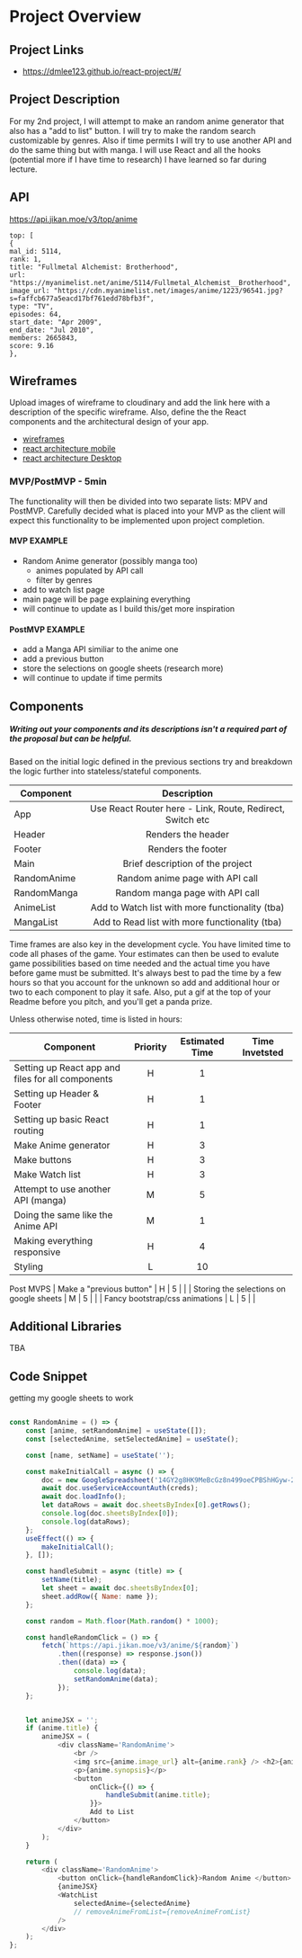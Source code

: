 # Project Overview

## Project Links

- https://dmlee123.github.io/react-project/#/

## Project Description

For my 2nd project, I will attempt to make an random anime generator that also has a "add to list" button. I will try to make the random search customizable by genres. Also if time permits I will try to use another API and do the same thing but with manga.  I will use React and all the hooks (potential more if I have time to research) I have learned so far during lecture.  

## API

https://api.jikan.moe/v3/top/anime


```
top: [
{
mal_id: 5114,
rank: 1,
title: "Fullmetal Alchemist: Brotherhood",
url: "https://myanimelist.net/anime/5114/Fullmetal_Alchemist__Brotherhood",
image_url: "https://cdn.myanimelist.net/images/anime/1223/96541.jpg?s=faffcb677a5eacd17bf761edd78bfb3f",
type: "TV",
episodes: 64,
start_date: "Apr 2009",
end_date: "Jul 2010",
members: 2665843,
score: 9.16
},
```


## Wireframes

Upload images of wireframe to cloudinary and add the link here with a description of the specific wireframe. Also, define the the React components and the architectural design of your app.

- [wireframes](https://wireframepro.mockflow.com/view/MOiKiXwrUmb)
- [react architecture mobile](https://res.cloudinary.com/db4dpaaue/image/upload/v1635537776/IMG_4452_mgkygr.jpg)
- [react architecture Desktop](https://res.cloudinary.com/db4dpaaue/image/upload/v1635537775/IMG_4453_wbbvb0.jpg)


### MVP/PostMVP - 5min

The functionality will then be divided into two separate lists: MPV and PostMVP.  Carefully decided what is placed into your MVP as the client will expect this functionality to be implemented upon project completion.  

#### MVP EXAMPLE
- Random Anime generator (possibly manga too)
	- animes populated by API call
    - filter by genres
- add to watch list page
- main page will be page explaining everything
- will continue to update as I build this/get more inspiration

#### PostMVP EXAMPLE

- add a Manga API similiar to the anime one
- add a previous button
- store the selections on google sheets (research more)
- will continue to update if time permits

## Components
##### Writing out your components and its descriptions isn't a required part of the proposal but can be helpful.

Based on the initial logic defined in the previous sections try and breakdown the logic further into stateless/stateful components. 

| Component | Description | 
| --- | :---: |  
| App | Use React Router here - Link, Route, Redirect, Switch etc | 
| Header | Renders the header | 
| Footer | Renders the footer |
| Main | Brief description of the project |
| RandomAnime | Random anime page with API call |
| RandomManga | Random manga page with API call |
| AnimeList | Add to Watch list with more functionality (tba) |
| MangaList | Add to Read list with more functionality (tba) |

Time frames are also key in the development cycle.  You have limited time to code all phases of the game.  Your estimates can then be used to evalute game possibilities based on time needed and the actual time you have before game must be submitted. It's always best to pad the time by a few hours so that you account for the unknown so add and additional hour or two to each component to play it safe. Also, put a gif at the top of your Readme before you pitch, and you'll get a panda prize.

Unless otherwise noted, time is listed in hours:

| Component | Priority | Estimated Time | Time Invetsted |
| --- | :---: |  :---: | :---: |
| Setting up React app and files for all components | H | 1 | |  
| Setting up Header & Footer | H | 1 |  |  
| Setting up basic React routing | H | 1 |  |  
| Make Anime generator | H | 3 |  |  
| Make buttons | H | 3 |  |  |
| Make Watch list | H | 3 |  |  
| Attempt to use another API (manga) | M | 5 |  | 
| Doing the same like the Anime API | M | 1 |  |  
| Making everything responsive | H | 4 |  |  
| Styling | L | 10 |  |   
Post MVPS
| Make a "previous button" | H | 5 |  | 
| Storing the selections on google sheets | M | 5 |  | 
| Fancy bootstrap/css animations | L | 5 |  | 



## Additional Libraries
TBA

## Code Snippet
getting my google sheets to work
```javascript

const RandomAnime = () => {
	const [anime, setRandomAnime] = useState([]);
	const [selectedAnime, setSelectedAnime] = useState();

	const [name, setName] = useState('');

	const makeInitialCall = async () => {
		doc = new GoogleSpreadsheet('14GY2g8HK9MeBcGz8n499oeCPBShHGyw-2FjUzK9tu2k');
		await doc.useServiceAccountAuth(creds);
		await doc.loadInfo();
		let dataRows = await doc.sheetsByIndex[0].getRows();
		console.log(doc.sheetsByIndex[0]);
		console.log(dataRows);
	};
	useEffect(() => {
		makeInitialCall();
	}, []);

	const handleSubmit = async (title) => {
		setName(title);
		let sheet = await doc.sheetsByIndex[0];
		sheet.addRow({ Name: name });
	};

	const random = Math.floor(Math.random() * 1000);

	const handleRandomClick = () => {
		fetch(`https://api.jikan.moe/v3/anime/${random}`)
			.then((response) => response.json())
			.then((data) => {
				console.log(data);
				setRandomAnime(data);
			});
	};


	let animeJSX = '';
	if (anime.title) {
		animeJSX = (
			<div className='RandomAnime'>
				<br />
				<img src={anime.image_url} alt={anime.rank} /> <h2>{anime.title}</h2>
				<p>{anime.synopsis}</p>
				<button
					onClick={() => {
						handleSubmit(anime.title);
					}}>
					Add to List
				</button>
			</div>
		);
	}

	return (
		<div className='RandomAnime'>
			<button onClick={handleRandomClick}>Random Anime </button>
			{animeJSX}
			<WatchList
				selectedAnime={selectedAnime}
				// removeAnimeFromList={removeAnimeFromList}
			/>
		</div>
	);
};


```
